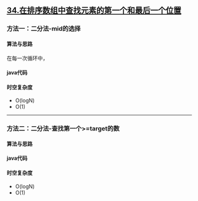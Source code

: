 ## [34.在排序数组中查找元素的第一个和最后一个位置](https://leetcode.cn/problems/find-first-and-last-position-of-element-in-sorted-array/description/)
### 方法一：二分法-mid的选择
#### 算法与思路
在每一次循环中，
#### java代码
#### 时空复杂度
- O(logN)
- O(1)
---
### 方法二：二分法-查找第一个>=target的数
#### 算法与思路
#### java代码
#### 时空复杂度
- O(logN)
- O(1)
